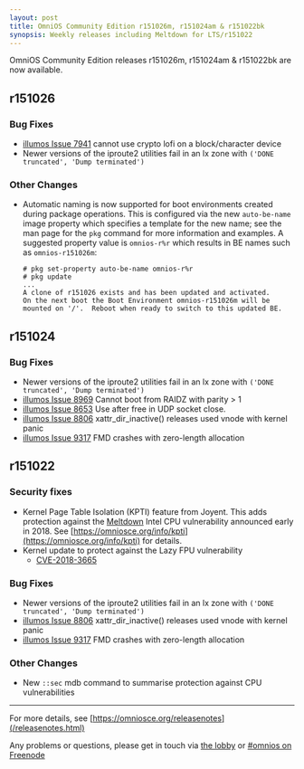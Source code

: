 ```yaml
---
layout: post
title: OmniOS Community Edition r151026m, r151024am & r151022bk
synopsis: Weekly releases including Meltdown for LTS/r151022
---
```


OmniOS Community Edition releases
r151026m, r151024am & r151022bk
are now available.

## r151026

### Bug Fixes

* [illumos Issue 7941](https://www.illumos.org/issues/7941)
  cannot use crypto lofi on a block/character device
* Newer versions of the iproute2 utilities fail in an lx zone
  with `('DONE truncated', 'Dump terminated')`

### Other Changes

* Automatic naming is now supported for boot environments created during
  package operations. This is configured via the new `auto-be-name` image
  property which specifies a template for the new name; see the man page for
  the `pkg` command for more information and examples. A suggested property
  value is `omnios-r%r` which results in BE names such as `omnios-r151026m`:

  ```
  # pkg set-property auto-be-name omnios-r%r
  # pkg update
  ...
  A clone of r151026 exists and has been updated and activated.
  On the next boot the Boot Environment omnios-r151026m will be
  mounted on '/'.  Reboot when ready to switch to this updated BE.
  ```

## r151024

### Bug Fixes

* Newer versions of the iproute2 utilities fail in an lx zone
  with `('DONE truncated', 'Dump terminated')`
* [illumos Issue 8969](https://www.illumos.org/issues/8969)
  Cannot boot from RAIDZ with parity > 1
* [illumos Issue 8653](https://www.illumos.org/issues/8653)
  Use after free in UDP socket close.
* [illumos Issue 8806](https://www.illumos.org/issues/8806)
  xattr_dir_inactive() releases used vnode with kernel panic
* [illumos Issue 9317](https://www.illumos.org/issues/9317)
  FMD crashes with zero-length allocation

## r151022

### Security fixes

* Kernel Page Table Isolation (KPTI) feature from Joyent. This adds protection
  against the [Meltdown](http://meltdownattack.com) Intel CPU vulnerability
  announced early in 2018. See
  [https://omniosce.org/info/kpti](https://omniosce.org/info/kpti)
  for details.
* Kernel update to protect against the Lazy FPU vulnerability
  * [CVE-2018-3665](https://cve.mitre.org/cgi-bin/cvename.cgi?name=2018-3665)

### Bug Fixes

* Newer versions of the iproute2 utilities fail in an lx zone
  with `('DONE truncated', 'Dump terminated')`
* [illumos Issue 8806](https://www.illumos.org/issues/8806)
  xattr_dir_inactive() releases used vnode with kernel panic
* [illumos Issue 9317](https://www.illumos.org/issues/9317)
  FMD crashes with zero-length allocation

### Other Changes

* New `::sec` mdb command to summarise protection against CPU vulnerabilities

---

For more details, see [https://omniosce.org/releasenotes](/releasenotes.html)

Any problems or questions, please get in touch via
[the lobby](https://gitter.im/omniosorg/Lobby) or
[#omnios on Freenode](http://webchat.freenode.net?randomnick=1&channels=%23omnios&uio=d4)

